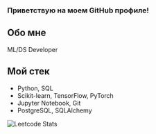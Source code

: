 ### Приветствую на моем GitHub профиле!

## Обо мне
ML/DS Developer

## Мой стек
- Python, SQL
- Scikit-learn, TensorFlow, PyTorch
- Jupyter Notebook, Git
- PostgreSQL, SQLAlchemy
  
 ![Leetcode Stats](https://leetcard.jacoblin.cool/DomestosUltra)
